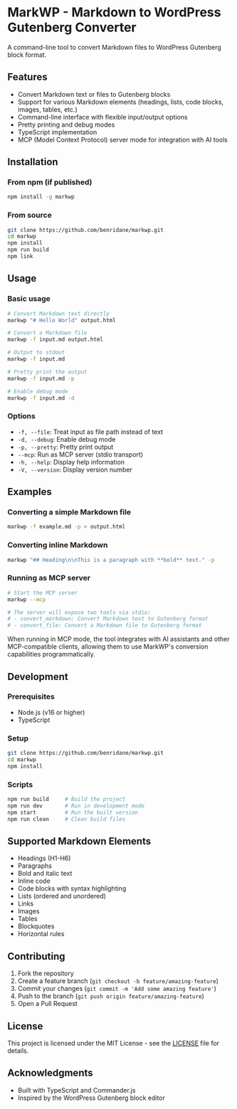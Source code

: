 # MarkWP - Markdown to WordPress Gutenberg Converter

A command-line tool to convert Markdown files to WordPress Gutenberg block format.

## Features

- Convert Markdown text or files to Gutenberg blocks
- Support for various Markdown elements (headings, lists, code blocks, images, tables, etc.)
- Command-line interface with flexible input/output options
- Pretty printing and debug modes
- TypeScript implementation
- MCP (Model Context Protocol) server mode for integration with AI tools

## Installation

### From npm (if published)
```bash
npm install -g markwp
```

### From source
```bash
git clone https://github.com/benridane/markwp.git
cd markwp
npm install
npm run build
npm link
```

## Usage

### Basic usage
```bash
# Convert Markdown text directly
markwp "# Hello World" output.html

# Convert a Markdown file
markwp -f input.md output.html

# Output to stdout
markwp -f input.md

# Pretty print the output
markwp -f input.md -p

# Enable debug mode
markwp -f input.md -d
```

### Options

- `-f, --file`: Treat input as file path instead of text
- `-d, --debug`: Enable debug mode
- `-p, --pretty`: Pretty print output
- `--mcp`: Run as MCP server (stdio transport)
- `-h, --help`: Display help information
- `-V, --version`: Display version number

## Examples

### Converting a simple Markdown file
```bash
markwp -f example.md -p > output.html
```

### Converting inline Markdown
```bash
markwp "## Heading\n\nThis is a paragraph with **bold** text." -p
```

### Running as MCP server
```bash
# Start the MCP server
markwp --mcp

# The server will expose two tools via stdio:
# - convert_markdown: Convert Markdown text to Gutenberg format
# - convert_file: Convert a Markdown file to Gutenberg format
```

When running in MCP mode, the tool integrates with AI assistants and other MCP-compatible clients, allowing them to use MarkWP's conversion capabilities programmatically.

## Development

### Prerequisites
- Node.js (v16 or higher)
- TypeScript

### Setup
```bash
git clone https://github.com/benridane/markwp.git
cd markwp
npm install
```

### Scripts
```bash
npm run build     # Build the project
npm run dev       # Run in development mode
npm start         # Run the built version
npm run clean     # Clean build files
```

## Supported Markdown Elements

- Headings (H1-H6)
- Paragraphs
- Bold and italic text
- Inline code
- Code blocks with syntax highlighting
- Lists (ordered and unordered)
- Links
- Images
- Tables
- Blockquotes
- Horizontal rules

## Contributing

1. Fork the repository
2. Create a feature branch (`git checkout -b feature/amazing-feature`)
3. Commit your changes (`git commit -m 'Add some amazing feature'`)
4. Push to the branch (`git push origin feature/amazing-feature`)
5. Open a Pull Request

## License

This project is licensed under the MIT License - see the [LICENSE](LICENSE) file for details.

## Acknowledgments

- Built with TypeScript and Commander.js
- Inspired by the WordPress Gutenberg block editor